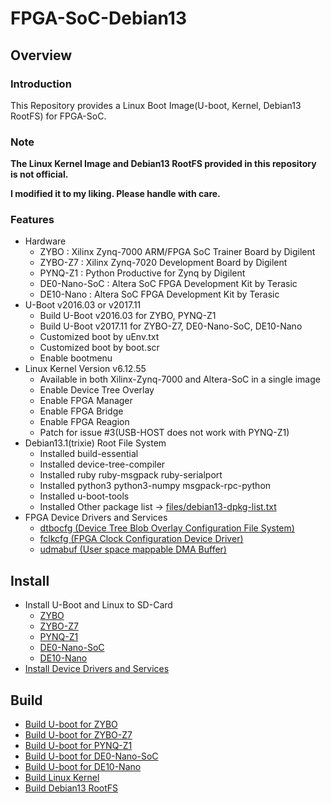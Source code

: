 FPGA-SoC-Debian13
====================================================================================

Overview
------------------------------------------------------------------------------------

### Introduction

This Repository provides a Linux Boot Image(U-boot, Kernel, Debian13 RootFS) for FPGA-SoC.

### Note

**The Linux Kernel Image and Debian13 RootFS provided in this repository is not official.**

**I modified it to my liking. Please handle with care.**


### Features

* Hardware
  + ZYBO    : Xilinx Zynq-7000 ARM/FPGA SoC Trainer Board by Digilent
  + ZYBO-Z7 : Xilinx Zynq-7020 Development Board by Digilent
  + PYNQ-Z1 : Python Productive for Zynq by Digilent
  + DE0-Nano-SoC : Altera SoC FPGA Development Kit by Terasic
  + DE10-Nano    : Altera SoC FPGA Development Kit by Terasic
* U-Boot v2016.03 or v2017.11
  + Build U-Boot v2016.03 for ZYBO, PYNQ-Z1
  + Build U-Boot v2017.11 for ZYBO-Z7, DE0-Nano-SoC, DE10-Nano
  + Customized boot by uEnv.txt
  + Customized boot by boot.scr
  + Enable bootmenu
* Linux Kernel Version v6.12.55
  + Available in both Xilinx-Zynq-7000 and Altera-SoC in a single image
  + Enable Device Tree Overlay
  + Enable FPGA Manager
  + Enable FPGA Bridge
  + Enable FPGA Reagion
  + Patch for issue #3(USB-HOST does not work with PYNQ-Z1)
* Debian13.1(trixie) Root File System
  + Installed build-essential
  + Installed device-tree-compiler
  + Installed ruby ruby-msgpack ruby-serialport
  + Installed python3 python3-numpy msgpack-rpc-python
  + Installed u-boot-tools
  + Installed Other package list -> [files/debian13-dpkg-list.txt](files/debian13-dpkg-list.txt)
* FPGA Device Drivers and Services
  + [dtbocfg    (Device Tree Blob Overlay Configuration File System)](https://github.com/ikwzm/dtbocfg)
  + [fclkcfg    (FPGA Clock Configuration Device Driver)](https://github.com/ikwzm/fclkcfg)
  + [udmabuf    (User space mappable DMA Buffer)](https://github.com/ikwzm/udmabuf)

Install
------------------------------------------------------------------------------------

* Install U-Boot and Linux to SD-Card
  + [ZYBO](doc/install/zynq-zybo.md)
  + [ZYBO-Z7](doc/install/zynq-zybo-z7.md)
  + [PYNQ-Z1](doc/install/zynq-pynqz1.md)
  + [DE0-Nano-SoC](doc/install/de0-nano-soc.md)
  + [DE10-Nano](doc/install/de10-nano.md)
* [Install Device Drivers and Services](doc/install/device-drivers.md)

Build 
------------------------------------------------------------------------------------

* [Build U-boot for ZYBO](doc/build/u-boot-zynq-zybo.md)
* [Build U-boot for ZYBO-Z7](doc/build/u-boot-zynq-zybo-z7.md)
* [Build U-boot for PYNQ-Z1](doc/build/u-boot-zynq-pynqz1.md)
* [Build U-boot for DE0-Nano-SoC](doc/build/u-boot-de0-nano-soc.md)
* [Build U-boot for DE10-Nano](doc/build/u-boot-de10-nano.md)
* [Build Linux Kernel](doc/build/linux-kernel-6.12.55.md)
* [Build Debian13 RootFS](doc/build/debian13-rootfs.md)

